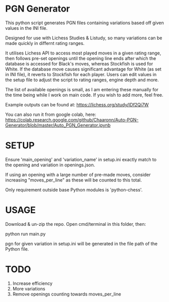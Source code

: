# PGN Generator

This python script generates PGN files containing variations based off given values in the INI file. 

Designed for use with Lichess Studies & Listudy, so many variations can be made quickly in differnt rating ranges.

It utilises Lichess API to access most played moves in a given rating range, then follows pre-set openings until the opening line ends after which the database is accessed for Black's moves, whereas Stockfish is used for White.  If the database move causes significant advantage for White (as set in INI file), it reverts to Stockfish for each player. Users can edit values in the setup file to adjust the script to rating ranges, engine depth and more.


The list of available openings is small, as I am entering these manually for the time being while I work on main code. If you wish to add more, feel free.


Example outputs can be found at: https://lichess.org/study/IDf2Qi7W

You can also run it from google colab, here: https://colab.research.google.com/github/Chaaronn/Auto-PGN-Generator/blob/master/Auto_PGN_Generator.ipynb


# SETUP

Ensure 'main_opening' and 'variation_name' in setup.ini exactly match to the opening and variation in openings.json.

If using an opening with a large number of pre-made moves, consider increasing "moves_per_line" as these will be counted to this total.

Only requirement outside base Python modules is 'python-chess'.

# USAGE

Download & un-zip the repo. Open cmd/terminal in this folder, then:

python run main.py

pgn for given variation in setup.ini will be generated in the file path of the Python file.



# TODO 

1. Increase efficiency 
2. More variations
3. Remove openings counting towards moves_per_line

